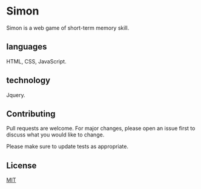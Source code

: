 # Simon

Simon is a web game of short-term memory skill.

## languages

HTML, CSS, JavaScript.

## technology

Jquery.

## Contributing
Pull requests are welcome. For major changes, please open an issue first to discuss what you would like to change.

Please make sure to update tests as appropriate.

## License
[MIT](https://choosealicense.com/licenses/mit/)
